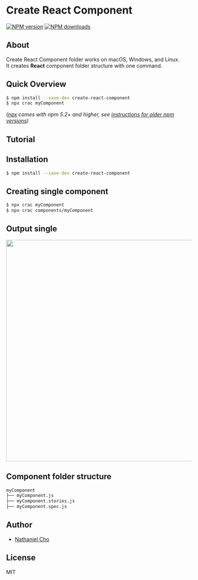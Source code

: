# Create React Component

[![NPM version](https://img.shields.io/npm/v/create-react-component-folder.svg?style=flat)](https://npmjs.com/package/create-react-component-folder)
[![NPM downloads](https://img.shields.io/npm/dm/create-react-component-folder.svg?style=flat)](https://npmjs.com/package/create-react-component-folder)

## About

Create React Component folder works on macOS, Windows, and Linux.<br>
It creates **React** component folder structure with one command.<br>

## Quick Overview

```sh
$ npm install --save-dev create-react-component
$ npx crac myComponent
```

_([npx](https://medium.com/@maybekatz/introducing-npx-an-npm-package-runner-55f7d4bd282b) comes with npm 5.2+ and higher, see [instructions for older npm versions](https://github.com/snaerth/create-react-component-folder/blob/master/docs/npx_instructions.md))_

## Tutorial

## Installation

```sh
$ npm install --save-dev create-react-component
```

## Creating single component

```sh
$ npx crac myComponent
$ npx crac components/myComponent
```

## Output single

<p align='center'>
<img src='https://github.com/snaerth/create-react-component-folder/blob/master/docs/single2.png?raw=true' width='600' />
</p>

## Component folder structure

```sh
myComponent
├── myComponent.js
├── myComponent.stories.js
├── myComponent.spec.js
```

## Author

- [Nathaniel Cho](https://github.com/natejcho)

## License

MIT
